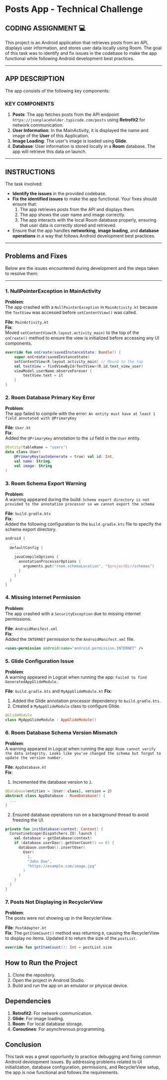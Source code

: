 # Posts App - Technical Challenge

## CODING ASSIGNMENT 💻
This project is an Android application that retrieves posts from an API, displays user information, and stores user data locally using Room. 
The goal of this task was to identify and fix issues in the codebase to make the app functional while following Android development best practices.

---

## APP DESCRIPTION

The app consists of the following key components:
### KEY COMPONENTS
1. **Posts**: The app fetches posts from the API endpoint `https://jsonplaceholder.typicode.com/posts` using **Retrofit2** for network communication.
2. **User Information**: In the MainActivity, it is displayed the name and image of the **User** of this Application.
3. **Image Loading**: The user's image is loaded using **Glide**.
4. **Database**: User information is stored locally in a **Room** database. The app will retrieve this data on launch.

---

## INSTRUCTIONS
The task involved:
- **Identify the issues** in the provided codebase.
- **Fix the identified issues** to make the app functional. Your fixes should ensure that:
  1. The app retrieves posts from the API and displays them.
  2. The app shows the user name and image correctly.
  3. The app interacts with the local Room database properly, ensuring that user data is correctly stored and retrieved.
- Ensure that the app handles **networking**, **image loading**, and **database operations** in a way that follows Android development best practices.

---

## **Problems and Fixes**

Below are the issues encountered during development and the steps taken to resolve them:

---

### **1. NullPointerException in MainActivity**

**Problem**:  
The app crashed with a `NullPointerException` in `MainActivity.kt` because the `TextView` was accessed before `setContentView()` was called.

**File**: `MainActivity.kt`  
**Fix**:  
Moved `setContentView(R.layout.activity_main)` to the top of the `onCreate()` method to ensure the view is initialized before accessing any UI components.
```kotlin
override fun onCreate(savedInstanceState: Bundle?) {
    super.onCreate(savedInstanceState)
    setContentView(R.layout.activity_main) // Moved to the top
    val textView = findViewById<TextView>(R.id.text_view_user)
    viewModel.userName.observeForever {
        textView.text = it
    }
}
```

### **2. Room Database Primary Key Error** 

**Problem**:  
The app failed to compile with the error:
`An entity must have at least 1 field annotated with @PrimaryKey`

**File**: `User.kt`  
**Fix**:  
Added the `@PrimaryKey` annotation to the `id` field in the `User` entity.
```kotlin
@Entity(tableName = "users")
data class User(
    @PrimaryKey(autoGenerate = true) val id: Int,
    val name: String,
    val image: String
)
```

### **3.  Room Schema Export Warning** 
**Problem**:  
A warning appeared during the build:
`Schema export directory is not provided to the annotation processor so we cannot export the schema`

**File**: `build.gradle.kts`  
**Fix**:  
Added the following configuration to the `build.gradle.kts` file to specify the schema export directory.
```kotlin
android {
  ...
  defaultConfig {
    ...
    javaCompileOptions {
      annotationProcessorOptions {
        arguments.put("room.schemaLocation", "$projectDir/schemas")
      }
    }
  }
}
```

### **4.  Missing Internet Permission**
**Problem**:  
The app crashed with a `SecurityException` due to missing internet permissions.

**File**: `AndroidManifest.xml`  
**Fix**:  
Added the `INTERNET` permission to the `AndroidManifest.xml` file.
```xml
<uses-permission android:name="android.permission.INTERNET" />
```

### **5. Glide Configuration Issue**
**Problem**:  
A warning appeared in Logcat when running the app:
`Failed to find GeneratedAppGlideModule.`

**File**: `build.gradle.kts` and `MyAppGlideModule.kt`
**Fix**:  
1. Added the Glide annotation processor dependency to `build.gradle.kts`.
2. Created a `MyAppGlideModule` class to configure Glide.
```kotlin
@GlideModule
class MyAppGlideModule : AppGlideModule()
```

### **6.  Room Database Schema Version Mismatch**
**Problem**:  
A warning appeared in Logcat when running the app:
`Room cannot verify the data integrity. Looks like you've changed the schema but forgot to update the version number.`

**File**: `AppDatabase.kt`  
**Fix**:  
1. Incremented the database version to `2`.
```kotlin
@Database(entities = [User::class], version = 2)
abstract class AppDatabase : RoomDatabase() {
  ...
}
```

2. Ensured database operations run on a background thread to avoid freezing the UI.
```kotlin
private fun initDatabase(context: Context) {
  CoroutineScope(Dispatchers.IO).launch {
    val database = getDatabase(context)
    if (database.userDao().getUserCount() == 0) {
      database.userDao().insertUser(
        User(
          1,
          "John Doe",
          "https://example.com/image.jpg"
        )
      )
    }
  }
}
```

### **7.  Posts Not Displaying in RecyclerView**
**Problem**:  
The posts were not showing up in the RecyclerView.

**File**: `PostAdapter.kt`  
**Fix**:
The `getItemCount()` method was returning `0`, causing the RecyclerView to display no items. Updated it to return the size of the `postList`.
```kotlin
override fun getItemCount(): Int = postList.size
```

## How to Run the Project

1. Clone the repository.
2. Open the project in Android Studio.
3. Build and run the app on an emulator or physical device.

## Dependencies

1. **Retrofit2**: For network communication.
2. **Glide**: For image loading.
3. **Room**: For local database storage.
4. **Coroutines**: For asynchronous programming.

## Conclusion
This task was a great opportunity to practice debugging and fixing common Android development issues. By addressing problems related to UI initialization, database configuration, permissions, and RecyclerView setup, the app is now functional and follows the requirements.
